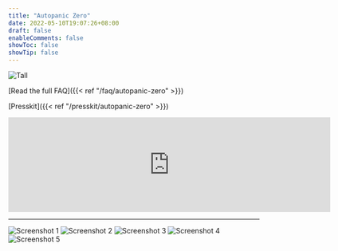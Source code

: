 ```yaml
---
title: "Autopanic Zero"
date: 2022-05-10T19:07:26+08:00
draft: false
enableComments: false
showToc: false
showTip: false
---
```


![Tall](/images/games/autopanic-zero/AutopanicZero_Tall_en.png)

[Read the full FAQ]({{< ref "/faq/autopanic-zero" >}})

<!-- [If you have technical issue, please check out Tech Fixes]({{< ref "/tech-fixes/autopanic-zero" >}}) -->

[Presskit]({{< ref "/presskit/autopanic-zero" >}})

<iframe src="https://store.steampowered.com/widget/1423670/" frameborder="0" width="646" height="190"></iframe>

---

![Screenshot 1](/images/games/autopanic-zero/autopaniczero_screenshot_en_1.png)
![Screenshot 2](/images/games/autopanic-zero/autopaniczero_screenshot_en_2.png)
![Screenshot 3](/images/games/autopanic-zero/autopaniczero_screenshot_en_3.png)
![Screenshot 4](/images/games/autopanic-zero/autopaniczero_screenshot_en_4.png)
![Screenshot 5](/images/games/autopanic-zero/autopaniczero_screenshot_en_5.png)
